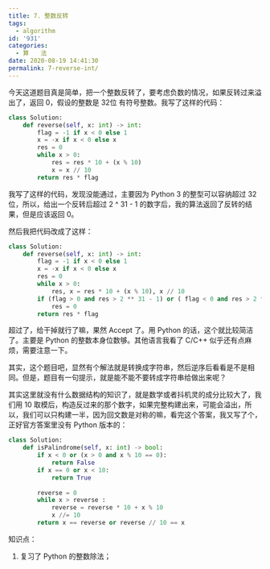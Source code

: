 ```yaml
---
title: 7. 整数反转
tags:
  - algorithm
id: '931'
categories:
  - 算　　法
date: 2020-08-19 14:41:30
permalink: 7-reverse-int/
---
```


今天这道题目真是简单，把一个整数反转了，要考虑负数的情况，如果反转过来溢出了，返回 0，假设的整数是 32位 有符号整数。我写了这样的代码：

```python
class Solution:
    def reverse(self, x: int) -> int:
        flag = -1 if x < 0 else 1
        x = -x if x < 0 else x
        res = 0
        while x > 0:
            res = res * 10 + (x % 10)
            x = x // 10
        return res * flag
```
<!-- more -->
我写了这样的代码，发现没能通过，主要因为 Python 3 的整型可以容纳超过 32 位，所以，给出一个反转后超过 2 ^ 31 - 1 的数字后，我的算法返回了反转的结果，但是应该返回 0。

然后我把代码改成了这样：

```python
class Solution:
    def reverse(self, x: int) -> int:
        flag = -1 if x < 0 else 1
        x = -x if x < 0 else x
        res = 0
        while x > 0:
            res, x = res * 10 + (x % 10), x // 10
        if (flag > 0 and res > 2 ** 31 - 1) or ( flag < 0 and res > 2 ** 31):
            res = 0
        return res * flag
```

超过了，给干掉就行了嘛，果然 Accept 了。用 Python 的话，这个就比较简洁了。主要是 Python 的整数本身位数够。其他语言我看了 C/C++ 似乎还有点麻烦，需要注意一下。

其实，这个题目吧，显然有个解法就是转换成字符串，然后逆序后看看是不是相同。但是，题目有一句提示，就是能不能不要转成字符串给做出来呢？

其实这里就没有什么数据结构的知识了，就是数学或者抖机灵的成分比较大了，我们用 10 取模后，构造反过来的那个数字，如果完整构建出来，可能会溢出，所以，我们可以只构建一半，因为回文数是对称的嘛，看完这个答案，我又写了个，正好官方答案里没有 Python 版本的：

```python
class Solution:
    def isPalindrome(self, x: int) -> bool:
        if x < 0 or (x > 0 and x % 10 == 0):
            return False
        if x == 0 or x < 10:
            return True
        
        reverse = 0
        while x > reverse :
            reverse = reverse * 10 + x % 10
            x //= 10
        return x == reverse or reverse // 10 == x
```

知识点：

1.  复习了 Python 的整数除法；